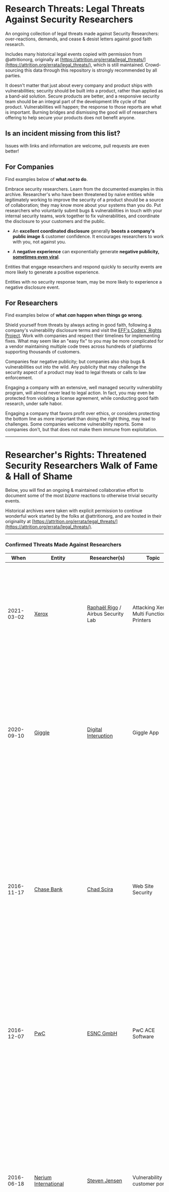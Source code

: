 # Research Threats: Legal Threats Against Security Researchers

An ongoing collection of legal threats made against Security Researchers: over-reactions, demands, and cease & desist letters against good faith research.

Includes many historical legal events copied with permission from @attritionorg, originally at [https://attrition.org/errata/legal_threats/](https://attrition.org/errata/legal_threats/), which is still maintained. Crowd-sourcing this data through this repository is strongly recommended by all parties.

It doesn't matter that just about every company and product ships with vulnerabilities; security should be built into a product, rather than applied as a band-aid solution. Secure products are better, and a responsive security team should be an integral part of the development life cycle of that product. Vulnerabilities will happen; the response to those reports are what is important. Burning bridges and dismissing the good will of researchers offering to help secure your products does not benefit anyone.

## Is an incident missing from this list?

Issues with links and information are welcome, pull requests are even better!

## For Companies

Find examples below of **what *not* to do**.

Embrace security researchers. Learn from the documented examples in this archive. Researcher's who have been threatened by naive entities while legitimately working to improve the security of a product should be a source of collaboration; they may know more about your systems than you do. Put researchers who voluntarily submit bugs & vulnerabilities in touch with your internal security teams, work together to fix vulnerabilities, and coordinate the disclosure to your customers and the public.

- An **excellent coordinated disclosure** generally **boosts a company's public image** & customer confidence. It encourages researchers to work with you, not against you.

- A **negative experience** can exponentially generate **negative publicity, [sometimes even viral](https://en.wikipedia.org/wiki/Streisand_effect)**.

Entities that engage researchers and respond quickly to security events are more likely to generate a positive experience. 

Entities with no security response team, may be more likely to experience a negative disclosure event.

## For Researchers

Find examples below of **what *can* happen when things go wrong**.

Shield yourself from threats by always acting in good faith, following a company's vulnerability disclosure terms and visit the [EFF's Coders' Rights Project](https://www.eff.org/issues/coders). Work with companies and respect their timelines for implementing fixes. What may seem like an "easy fix" to you may be more complicated for a vendor maintaining multiple code trees across hundreds of platforms supporting thousands of customers.

Companies fear negative publicity; but companies also ship bugs & vulnerabilities out into the wild. Any publicity that may challenge the security aspect of a product may lead to legal threats or calls to law enforcement.

Engaging a company with an extensive, well managed security vulnerability program, will almost never lead to legal action. In fact, you may even be protected from violating a license agreement, while conducting good faith research, under safe habor.

Engaging a company that favors profit over ethics, or considers protecting the bottom line as more important than doing the right thing, may lead to challenges. Some companies welcome vulnerability reports. Some companies don't, but that does not make them immune from exploitation.

---------

# Researcher's Rights: Threatened Security Researchers Walk of Fame & Hall of Shame

Below, you will find an ongoing & maintained collaborative effort to document some of the most *bizarre* reactions to otherwise trivial security events.

Historical archives were taken with explicit permission to continue wonderful work started by the folks at @attritionorg, and are hosted in their originality at [https://attrition.org/errata/legal_threats/](https://attrition.org/errata/legal_threats/).

---------

### Confirmed Threats Made Against Researchers

| **When** | **Entity** | **Researcher(s)** | **Topic** | **Status** | 
|---|---|---|---|---|
| 2021-03-02 | [Xerox](https://www.xerox.com/) | [Raphaël Rigo](https://syscall.eu/) / Airbus Security Lab | Attacking Xerox Multi Function Printers | Per an [article at The Daily Swig](https://portswigger.net/daily-swig/xerox-legal-threat-reportedly-silences-researcher-at-infiltrate-security-conference), researcher Raphaël Rigo was scheduled to give a presentation on Xerox printers at Infiltrate 2021. An hour before the presentation, the conference informed attendees the talk would not happen due to "pending legal action". |
| 2020-09-10 | [Giggle](https://joinagiggle.com/) | [Digital Interuption](https://www.digitalinterruption.com/) | Giggle App | After attempting to contact the CEO and several Giggle staff to disclosure the vulnerability directly to them, Digital Interuption was blocked each time, and threatened by Giggle users/fans after the CEO insulted them publicly. After disclosing the vulnerability, Giggle threatened the researchers with an unspecified legal threat. |
| 2016-11-17 | [Chase Bank](https://www.chase.com/) | [Chad Scira](https://www.linkedin.com/in/chadscira/) | Web Site Security | Before Chase created a coordinated disclosure policy or bug bounty program, Scira found a vulnerability that allowed creating unlimited reward points. Scira documented and shared with Chase via Twitter. They organized a call with an SVP and engineer where he showed them everything that "went well". After, Chase terminated his credit card of five years as well as terminating a family member's card. Scira disclosed this on 2020-11-04. |
| 2016-12-07 | [PwC](https://www.pwc.com/) | [ESNC GmbH](https://www.esnc.de/) | PwC ACE Software | ESNC attempted to coordinate disclosure of vulnerabilities in PwC software. During the process, PwC sent two Cease & Desist orders trying to silence research. ESNC ignored them and [disclosed the vulnerabilities](http://seclists.org/bugtraq/2016/Dec/6) along with a timeline. [[ZDNet](http://www.zdnet.com/article/pwc-sends-security-researchers-cease-and-desist-letter-instead-of-fixing-security-flaw/)] [[TechDirt](https://www.techdirt.com/articles/20161213/07484536261/researchers-find-vulnerability-that-enables-accounting-fraud-pwc-decides-best-response-is-legal-threat.shtml)] |
| 2016-06-18 | [Nerium International](https://www.shopnerium.com/) | [Steven Jensen](http://s3jensen.blogspot.com/) | Vulnerability in customer portal | Steven Jensen found a simple enumeration vulnerability in the Nerium customer portal that allows any customer to see any other customer's details, including credit card, address, and more. Nerium ignored his attempts to report it and only contacted him after he posted enough details to show it was a real issue. That contact came in the form of a cease and desist letter. Jensen removed the post, and replaced it with a [timeline of the incident](http://s3jensen.blogspot.com/2016/06/nerium-vulnerability-disclosure.html). |
| 2015-12-23 | Infoba | Henrik Høyer | Vulnerability in Infoba solutions | Høyer found vulnerabilities in his son's kindergarten's computer systems, created by Infoba. He was accused of accessing sensitive information of other students, a claim which he denies. Rather than fix the vulnerabilities, charges were filed against him. [[Full story](http://ekstrabladet.dk/112/far-tiltalt-for-at-hacke-sin-soens-boernehave/5883755)] |
| 2015-10-06 | Unspecified | Gianni Gnesa | [Surveillance camera vulnerabilities](http://gsec.hitb.org/sg2015/sessions/session-004/) | Gnesa, scheduled to speak Oct 14, 2015 at Hack-in-the-Box GSEC, pulled his talk due to legal threats from one of the three vendors of the security cameras he tested that were found to have vulnerabilities. This threat came after Gnesa had privately disclosed the vulnerabilities to the vendor in advance. [[Threatpost](https://threatpost.com/canceled-talk-re-ignites-controversy-over-legitimate-security-research/114932/)], [[The Reg](http://www.theregister.co.uk/2015/10/08/hitb_remote_exploit_ip_cameras/?mt=1444351029389)] |
| 2015-09-25 | Good Technology | Max Moser, Tobias Ospelt, David Gullasch | [XSS in Good for Enterprise administration console](https://www.modzero.com/advisories/MZ-13-03-GOOD-XSS.txt) | "Vendor provides legal threat against publication of advisory." No further details provided. |
| 2015-08-13 | [FireEye](http://www.fireeye.com/) | Felix Wilhelm, ERNW | [Finding/reporting vulnerabilities in FireEye products](https://www.ernw.de/download/ERNW_44CON_PlayingWithFire_signed.pdf) | On May 7, 2015, Wilhelm/ERNW had the first of several conference calls regarding vulnerabilities in FireEye products. On August 6, 2015, FireEye sent a cease-and-desist letter to ERNW, and followed up via the District Court of Hamburg, who issued an injunction preventing Wilhelm from disclosing some, but not all, of the details of his research. As of Sep 10, 2015, Wilhelm's presentation and slides still contain redacted information. [FireEye's own advisory](https://www.fireeye.com/content/dam/fireeye-www/support/pdfs/fireeye-ernw-vulnerability.pdf) for the issues does not contain vulnerable versions, use CVE identifiers, include CVSS scoring, and has the advisory timeline section not filled out. More details are available via an [article by Richard Morrell](https://thestack.com/security/2015/09/10/major-web-security-company-sought-to-conceal-that-it-ran-compromised-servers/). [Wired Article](http://www.wired.com/2015/09/fireeye-enrw-injunction-bizarre-twist-in-the-debate-over-vulnerability-disclosures/). [ENRW Blog](https://www.insinuator.net/2015/09/sending-mixed-signals-what-can-happen-in-the-course-of-vulnerability-disclosure/). |
| 2015-07-13 | [Impero Software](https://www.imperosoftware.co.uk/) | slipstream ([@TheWack0lian](https://twitter.com/TheWack0lian/) | [Disclosing vulnerabilities in their product](https://gist.github.com/Wack0/bcc5a196f0874a39b08f) | slipstream posted information and a functional exploit for a vulnerability in Impero's Education Pro software. Impero [sent a letter via their lawyer Gateley Plc](https://pdf.yt/d/fRcZ1TWHaDkwz-Ea), saying it violated the user agreement, discloses confidential information, caused damage to Impero, and hurt their reputation among other things. A day after posting the letter, the information is still public. [[The Register article on it.](http://theregister.co.uk/2015/07/16/school_software_firm_calls_in_lawyers_after_researcher_goes_full_disclosure/)] |
| 2015-07-07 | [Magic Software Argentina](http://www.msa.com.ar/) | Joaquín Sorianello | Vulnerabilities in MSA Vot.ar Electronic Voting System | In what appears to be a convoluted story, the protected Twitter account [@FraudeVotar](https://twitter.com/FraudeVotar) published information regarding MSA Vot.ar systems and a vulnerability related to SSL certificates. Joaquín Sorianello saw the information and reported it to MSA as a warning about the issue, but had nothing to do with the account or finding the issue. Weeks later, a group of researchers that does not include Sorianello, [published a paper about a different vulnerability in the Vot.ar system](https://docs.google.com/document/d/1aH6kvoLR8O1qWOpEz89FAB2xFcBNB-QqHgZpXxg0vGE/preview?sle=true). After this paper was published, Argentinian metro police conducted a raid of Sorianello's residence per judge's order, despite him not finding or publishing either vulnerability. The story of Sorianello was [published by Ars Technica](http://arstechnica.co.uk/tech-policy/2015/07/police-raid-programmer-who-reported-flaw-in-argentinian-e-voting-system/) and [further summarized and commented on by TechDirt](https://www.techdirt.com/articles/20150707/06204631571/argentina-rewards-programmer-who-exposed-e-voting-vulnerabilities-with-complimentary-home-police-raid.shtml). The original Tweets are still protected, and the subsequent research still available online. |
| 2015-05-04 | [CyberLock](http://www.cyberlock.com/access-control/cyberkey-smart-keys) | Mike Davis / IOActive | [Vulnerabilities in a product](https://plus.google.com/118103547235676487972/posts/aGNWAgCsvoR) | A lawyer for a firm representing CyberLock threatened a law suit based on the DMCA. Mike Davis posted the legal threat and says "they're working on it.. lawyers being lawyers.. hopefully at some point we can talk about the technical issues, it was a fun random project..". A day after the legal threat was made public, IOActive [published the research on CyberLock CyberKey](http://www.ioactive.com/pdfs/IOActive_Advisory_CyberLock.pdf). Articles covering this have been published by [Ars Technica](http://arstechnica.com/security/2015/05/05/lawyers-threaten-researcher-over-key-cloning-bug-in-high-security-lock/), [Wired](http://www.wired.com/2015/05/lock-research-another-battle-brews-war-security-holes/), and [The Reg](http://www.theregister.co.uk/2015/05/05/ioactive_security_research_gagging_order/). |
| 2015-03-26 | [Blue Coat](https://www.bluecoat.com/) | Raphael Rigo | Security assessment information on Blue Coat ProxySG technology | [According to Forbes](http://www.forbes.com/sites/thomasbrewster/2015/03/26/hackers-slam-blue-coat-claiming-it-pressured-security-researcher-into-cancelling-talk-on-its-tech/), shortly before scheduled to speak at [Syscan '15](https://www.syscan.org/index.php/sg/cft), the researcher cancelled his talk on Blue Coat security. According to Lim, founder of Syscan, this was due to some form of pressure from Blue Coat who asked him to pass it on to Rigo. Blue Coat has not responded to requests about the nature of the pressure and if it involved a legal threat. A of 2015-03-27, Rigo's research is not public, and his employer says they are working with Blue Coat to "jointly share the findings" in the future. |
| 2014-07-09 | [FireEye](https://www.fireeye.com/) | Jean-Marie Bourbon | Security flaws in FireEye's Malware Analysis System | [According to Forbes](http://www.forbes.com/sites/thomasbrewster/2014/07/09/researcher-i-was-suspended-for-finding-flaws-in-fireeye-security-kit/), after sending details of the vulnerabilities to be posted on Exploit-DB, Bourbon was suspended from his day job, due to pressure from FireEye who has denied involvement. Ultimately, FireEye patched the issues, released an advisory, and credited Bourbon. |
| 2014-01-15 | [Covered California](https://www.coveredca.com/) | Kristian Erik Hermansen and Matt Ploessel | [Security flaws in Covered California website](http://www.forbes.com/sites/kashmirhill/2014/01/15/so-you-found-an-obamacare-website-is-hackable-now-what/print/) | Video taken down from Youtube and the researchers were visited by the FBI and asked to stop discussing the issues. |
| 2014-01-08 | [Public Transport Victoria](http://www.ptv.vic.gov.au/) | Joshua Rogers | [Security flaws in PTV website](http://www.theage.com.au/technology/technology-news/schoolboy-hacks-public-transport-victoria-website-20140107-30fkg.html) | Company referred incident to Victoria Police |
| 2013-12-16 | [ZippyYum](https://www.zippyyum.com/) | Daniel Wood | [Insecure Data Storage in iOS Subway ordering app](http://seclists.org/fulldisclosure/2013/Dec/39) | Researcher says no NDA was signed and has retained an attorney to handle any potential legal action [[Mailing List Thread](http://seclists.org/fulldisclosure/2013/Dec/160)] |
| 2013-07-26 | [Volkswagen](http://www.volkswagenag.com/content/vwcorp/content/en/homepage.html) | [Flavio Garcia, University of Birmingham](http://www.cs.ru.nl/~flaviog/) | Security flaws in Volkswagen cars | The High Court in the U.K. issued an injunction against Garcia, preventing him from disclosing vulnerabilities in Volkswagon luxury cars that allow an attacker to start them [[Article](http://www.guardian.co.uk/technology/2013/jul/26/scientist-banned-revealing-codes-cars)]. Paper and slides ultimately [posted to USENIX site](https://www.usenix.org/conference/usenixsecurity15/technical-sessions/presentation/verdult) two years later after the injunction. [[Ars Technica](http://arstechnica.com/security/2015/08/researchers-reveal-electronic-car-lock-hack-after-2-year-injunction-by-volkswagen/), [Bloomberg](http://www.bloomberg.com/news/articles/2015-08-14/vw-has-spent-two-years-trying-to-hide-a-big-security-flaw)] |
| 2013-07-09 | [VideoLAN Organization](http://videolan.org/) | [Secunia](http://secunia.com/) | Security flaws in VLC Media Player | After [threatening Secunia with legal action](https://web.archive.org/web/20130710125724/http://secunia.com/?action=fetch&filename=footnote%208.txt), Secunia updates their entry to reflect a vulnerability is 'patched' even though it likely is not, and then changed back to 'unpatched' after even more analysis. Secunia [writes an extensive blog on the saga](http://secunia.com/blog/shooting-the-messenger-372/), as has [Jean-Baptiste Kempf from VideoLAN](http://www.jbkempf.com/blog/post/2013/More-lies-from-Secunia). |
| 2013-06-13 | [Zamfoo](http://www.zamfoo.com/) | Patrick | Security flaws in Zamfoo's products | After two weeks of not patching a vulnerability, Patrick threatens to post a POC if it isn't fixed faster. Zamfoo replies by [threatening to sue him](http://www.webhostingtalk.com/showpost.php?p=8724914&postcount=6). ([Full Thread](http://www.webhostingtalk.com/showthread.php?t=1275572)) |
| 2013-01-20 | Dawson College / Skytech | Ahmed Al-Khabaz | Security flaws in Skytech's Omnivox portals, used by schools | Found vulnerability that exposed 250k student records, brought it to attention of college. Did not try to conceal his identity, did not misuse the information, did not try to profit. Skytech threatened to press charges and send him to jail [if he did not sign an NDA](http://www.nationalpost.com/m/wp/news/canada/blog.html?b=news.nationalpost.com/2013/01/20/youth-expelled-from-montreal-college-after-finding-sloppy-coding-that-compromised-security-of-250000-students-personal-data). |
| 2012-10-25 | (unknown international utility) | (unknown) | Nuclear power plant vulnerabilities (SCADA) | Talk was cancelled last minute at the 12th ICS Cyber Security Conference An unnamed vendor objected to the talk on the grounds that "the review would disclose problems in its equipment" and threatened to sue, "even though plant officials had approved the presentations". This is one of two talks cancelled at the conference, [according to the conference organizer](http://gadgets.ndtv.com/internet/news/legal-fears-muffle-warnings-on-cyber-security-threats-286061). |
| 2012-10-25 | (unknown international utility) | Ralph Langner | Nuclear power plant vulnerabilities (SCADA) | Talk was cancelled last minute at the 12th ICS Cyber Security Conference An unnamed vendor objected to the talk on the grounds that "the review would disclose problems in its equipment" and threatened to sue, "even though plant officials had approved the presentations". This is one of two talks cancelled at the conference [according to the conference organizer](http://gadgets.ndtv.com/internet/news/legal-fears-muffle-warnings-on-cyber-security-threats-286061). |
| 2012-05-28 | [E-Soft (UK)](http://www.e-soft.co.uk/) | Eric Romang | [Video of Metasploit Digital Music Pad SEH overflow exploitation module](http://attrition.org/errata/legal_threats/e-soft/) | E-Soft sent a bogus copyright claim to YouTube to have the video removed. It has been reposted to the same site once by another individual. The video remains available, and there have been no reported attempts to silence news of the exploit in other manners. |
| 2012-01-31 | Smart Grid/Meter Vendor (unspecified) | [Don Weber / InGuardians](http://www.cutawaysecurity.com/blog/archives/930) | [Smart Grid Meter Security Assessment Tool Release](http://www.darkreading.com/advanced-threats/167901091/security/vulnerabilities/232500808/researchers-postpone-release-of-free-smart-meter-security-testing-tool.html) | Researcher cancelled the talk last minute, citing the desire to work with the vendor. Note: a reliable source tells Attrition that InGuardian did not reach out to the vendor until weeks after the ShmooCon CFP. Further, Weber [says there was no vulnerabilities being disclosed](https://twitter.com/#!/cutaway/status/165923445698347008), suggesting that InGuardian may have cancelled the talk when the unspecified vendor agreed to become a client. |
| 2011-11-22 | [Carrier IQ](http://www.carrieriq.com/) | Trevor Eckhart | [Carrier IQ software logs excessive information](http://androidsecuritytest.com/features/logs-and-services/loggers/carrieriq/) | Carrier IQ [threatens Eckhart](https://www.eff.org/deeplinks/2011/11/carrieriq-censor-research-baseless-legal-threat) and sends a [cease & desist letter](https://www.eff.org/sites/default/files/eckhart_cease_desist_demand_redacted.pdf). Shortly after negative attention, Carrier IQ [retracts the threat](https://www.eff.org/sites/default/files/Marcia%20Hoffman%20Fax%2011.23.11.pdf). Research stays public. |
| 2011-10-13 | [First State Superannuation](http://www.firststatesuper.com.au/) | Patrick Webster | [Direct Object Reference vulnerability in FSS website](http://risky.biz/fss_idiots) | [Researcher received letter](http://risky.biz/minter) indicating FSS reported him to the police and threatened him with further legal action. After negative publicity, First State Super [withdraws legal threat](http://www.theregister.co.uk/2011/10/19/first_state_super_tones_it_down/). |
| 2011-08-01 | [Trans Link Systems](http://www.translink.nl/) | Brenno de Winter | [OV Transit Payment System Vulnerabilities](http://news.cnet.com/8301-27080_3-20086613-245/journalist-faces-charges-over-transit-card-flaw-reports/?part=rss&subj=news&tag=2547-1_3-0-20&dlvrit=142337) | Researcher learned he may have been facing legal charges. Vendor statement says a criminal complaint was filed and researcher was questioned, but researcher was not the target of the complaint. Instead, the Netherlands government took legal action against Brenno, a journalist, for covering the issue. [More information](https://www.techdirt.com/articles/20110802/03572015357/dutch-journalist-legal-trouble-showing-how-new-transit-card-is-easy-to-defraud.shtml). |
| 2011-04-27 | [Magix AG](http://www.magix.com/) | [Acidgen](http://www.corelan.be/index.php/forum/security-advisories/corelan-11-002-magix-music-maker-16-stack-buffer-overflow/) | [Buffer overflow in Music Maker 16 software (version 16.0.2.4)](http://www.darkreading.com/vulnerability-management/167901026/security/vulnerabilities/229402356/another-researcher-hit-with-threat-of-german-anti-hacking-law.html) | Research published despite threat. Researchers convinced Magix to change stance on vuln handling. Magix opened a [resource for security researches site](http://research.magix.com/), but try to force researchers not to disclose w/o a patch or fix available, in their [terms and conditions](http://research.magix.com/legal-information-terms-and-conditions). |
| 2011-03-21 | German telecommunications firm (unspecified) | Thomas Roth | [Amazon EC2-based password cracking software](http://www.darkreading.com/authentication/167901072/security/encryption/229000423/cloud-based-crypto-cracking-tool-to-be-unleashed-at-black-hat-dc.html) | [Roth's apartment was raided, his bank account frozen, and he had to refrain from releasing his tool during Black Hat.](http://www.darkreading.com/authentication/167901072/security/client-security/229301362/researcher-overcomes-legal-setback-over-cloud-cracking-suite.html) Injunction had since been revoked, Roth published the research. |
| 2010-08-22 | Indian Police (Mumbai) | Hari Prasad | [Vulnerabilities in Electronics Corporation of India (ECIL) Electronic Voting Machines](https://indiaevm.org/) | A paper released in April of 2010 by eight researchers, four who live in India, outlined vulnerabilities in the EVMs used by the Indian government for elections, despite repeated claims that they were "tamper-proof". On August 22, 2010, Police officers from Mumbai drove 14 hours to Hyderabad and [arrested Hari Prasad](https://freedom-to-tinker.com/blog/jhalderm/electronic-voting-researcher-arrested-over-anonymous-source/). He was not charged initially, and told him that they were under "pressure [from] the top". He was told if he gave up the anonymous source that provided an EVM to the team for their research he would be left alone. After seven days in jail, and being denied bail due to medical conditions once, Prasad was [finally released on bail](https://freedom-to-tinker.com/blog/jhalderm/indian-e-voting-researcher-freed-after-seven-days-police-custody/). The research paper and web site outlining Indian EVM problems remains public. |
| 2010-07-26 | Financial Industry Client (unspecified) | Varun Uppal and Gyan Chawdhary | [High-Speed Trading System Hacks](http://www.forbes.com/sites/firewall/2010/07/26/talk-on-high-speed-trading-hacks-pulled-from-security-conference/) | Due to financial pressure (i.e. loss of a client), the talk was pulled and not presenter anywhere else. |
| 2010-07-15 | Taiwanese Government | Wayne Huang, Armorize Technologies Inc. | [The Chinese Cyber Army: An Archaeological Study from 2001 to 2010](https://www.blackhat.com/html/bh-us-10/bh-us-10-briefings.html#Huang) | Two weeks before the conference, [the talk was cancelled](http://www.eweek.com/c/a/Security/China-Cyber-Army-Talk-Pulled-From-Black-Hat-668887/) due to "pressure from the Taiwanese government." |
| 2009-07-18 | [RSA](http://www.rsa.com/) | [Scott Jarkoff](http://techmiso.com/) | [Navy Federal Credit Union Web Site Flaws](http://techmiso.com/2434/navy-federal-credit-union-web-site-operating-with-security-issue/) | [SliceHost / TechMiso challenges RSA, RSA backs down](http://techmiso.com/2434/navy-federal-credit-union-web-site-operating-with-security-issue/) |
| 2009-07-17 | [Comerica Bank](http://www.comerica.com/) | [Lance James](http://en.wikipedia.org/wiki/Lance_James) | XSS / Phishing vulnerabilities on Comerica site | [C&D Sent to Tumblr](http://files.getdropbox.com/u/634884/Letter%20to%20Tumblr%20from%20P.%20Bertrand%207-17-09.PDF), information removed but vulnerability still present (2009-07-17) |
| 2009-06-06 | [Orange.fr](http://orange.fr/) | [HackersBlog](http://www.hackersblog.org/) | Multiple Vulnerabilities [[1](http://www.hackersblog.org/2009/05/25/orange-is-so-cool/)] [[2](http://www.hackersblog.org/2009/05/29/back-with-fresh-news-about-orangefr-intrusions/)] | [Apparent legal threats, details not published.](http://www.hackersblog.org/2009/06/06/so-lol/) |
| 2008-08-13 | [Sequoia Voting Systems](http://www.sequoiavote.com/) | [Ed Felten](http://en.wikipedia.org/wiki/Edward_Felten) | [Voting Machine Audit](http://freedom-to-tinker.com/blog/felten/interesting-email-sequoia) | [Research still not published](http://freedom-to-tinker.com/blog/appel/judge-suppresses-report-voting-machine-security) (2008-10-02) |
| 2008-08-09 | [Massachusetts Bay Transit Authority](http://www.mbta.com/) | Zach Anderson, RJ Ryan and Alessandro Chiesa | [Electronic Fare Payment (Charlie Card/Charlie Ticket)](http://www.eff.org/cases/mbta-v-anderson) | [Gag order lifted, Researchers hired as consultants by MBTA](http://www.eff.org/press/archives/2008/12/22) |
| 2008-07-09 | [NXP (formerly Philips Semiconductors)](http://www.nxp.com/) | [Radboud University Nijmegen](http://www.ru.nl/english/) | [Mifare Classic Card Chip Security](http://news.cnet.com/8301-10784_3-9985886-7.html) | [Research Published](http://www.ru.nl/english/general/radboud_university/vm/security_flaw_in/) |
| 2007-12-06 | [Autonomy Corp., PLC](http://www.autonomy.com/) | [Secunia](http://www.secunia.com/) | [KeyView Vulnerability Research](http://archives.neohapsis.com/archives/fulldisclosure/2007-12/0152.html) | [Research Published](http://secunia.com/advisories/search/?search=autonomy). Apparently, Autonomy also threatened CORE as well but it was not made public, yet the [information was shared with others](https://twitter.com/4Dgifts/status/643260632859574272). |
| 2007-07-29 | [U.S. Customs](http://www.customs.gov/) | Halvar Flake | [Security Training Material](http://addxorrol.blogspot.com/2007/07/ive-been-denied-entry-to-us-essentially.html) | Researcher denied entry into U.S., training cancelled last minute |
| 2007-04-17 | [BeThere (Be Un limited)](https://www.bethere.co.uk/) | Sid Karunaratne | [Publishing ISP Router Backdoor Information](http://www.theregister.co.uk/2007/04/17/hackers_service_terminated/) | [Researcher still in talks with BeThere](http://blogs.securiteam.com/index.php/archives/826), passwords redacted, [patch supplied](http://blog.v-wall.co.uk/?p=35), ISP service not restored (2007-07-06) |
| 2007-02-27 | [HID Global](http://www.hidglobal.com/) | [Chris Paget/IOActive](http://www.ioactive.com/) | [RFID Security Problems](http://www.securityfocus.com/news/11444) | [Talk pulled, research not published](http://www.infoworld.com/article/07/02/27/HNioactiverfid_1.html) |
| 2007-??-?? | [TippingPoint Technologies, Inc.](http://www.tippingpoint.com/) | [/David Maynor / ErrataSec](http://www.erratasec.com/) | [Reversing TippingPoint rule set to discover vulnerabilities](http://erratasec.blogspot.com/2009/01/im-reading-this-blog-by-verisign-in.html) | Bulk of research [later published at BlackHat Briefings 07](https://www.blackhat.com/presentations/bh-usa-07/Maynor_and_Graham/Whitepaper/bh-usa-07-maynor_and_graham-WP.pdf). |
| 2005-07-29 | [Cisco Systems, Inc.](http://www.cisco.com/) | [Mike Lynn](http://en.wikipedia.org/wiki/Michael_Lynn) / [ISS](http://www.iss.net/) | [Cisco router vulnerabilities](http://archive.wired.com/politics/security/news/2005/07/68356) | [Resigned from ISS before settlement, gave BH presentation, future disclosure injunction agreed on](http://www.securityfocus.com/news/11260) |
| 2005-03-25 | [Sybase, Inc.](http://www.sybase.com/) | [Next-Generation Security Software](http://www.ngssoftware.com/) | [Sybase Database vulnerabilities](http://www.computerworld.com/securitytopics/security/holes/story/0,10801,100637,00.html) | [Threat dropped, research published](http://www.securityfocus.com/news/10827) |
| 2003-09-30 | [Blackboard Transaction System](http://www.blackboard.com/Commerce-Security/Transact-Platform.aspx) | Billy Hoffman and Virgil Griffith | [Blackboard issued C&D to Interz0ne conference, filed complaint against students](http://www.chillingeffects.org/weather.cgi?WeatherID=383) | Confidential agreement reached between Hoffman, Griffith and Blackboard |
| 2003-02-05 | [Epic Games](http://epicgames.com/) | Luigi Auriemma / PivX Solutions | [Vulnerabilities in Unreal game engine](https://web.archive.org/web/20030205214924/http://www.pivx.com/luigi/adv/ueng-adv.txt) | Thor Larholm of PivX [outlines the story in a post to the Bugtraq mail list](http://seclists.org/bugtraq/2003/Feb/141). The same day, Mark Rein of Epic Games replies to Thor [apologizing for the legal threat](http://seclists.org/bugtraq/2003/Feb/144), calling them a "moment-of-stupidity reaction". Sam Varghese of smh.com.au [summarizes the story in an article](http://www.smh.com.au/articles/2003/02/12/1044927647213.html). |
| 2002-07-30 | [Hewlett-Packard Development Company, L.P. (HP)](http://www.hp.com/) | [SNOsoft](http://www.snosoft.com/) | [Tru64 Unix OS vulnerability - DMCA based threat](http://news.cnet.com/2100-1023-947325.html) | [Vendor/researcher agree on future timeline](http://www.pcworld.com/article/103853/hp_bughunters_declare_truce.html), Additional Tru64 vulnerabilities published, [HP asks Neohapsis for OpenSSL exploit code shortly after](http://archive.wired.com/science/discoveries/news/2002/08/54297) |
| 2001-07-16 | [Adobe Systems Incorporated](http://www.adobe.com/) | [Dmitry Sklyarov](https://web.archive.org/web/20010801164805/http://freesklyarov.org/) & [ElcomSoft](http://www.elcomsoft.com/) | [Adobe eBook AEBPR Bypass](http://w2.eff.org/IP/DMCA/US_v_Elcomsoft/us_v_sklyarov_faq.html) | [Elcomsoft found Not Guilty](https://web.archive.org/web/20030101045946/http://news.com.com/2100-1023-978176.html) |
| 2001-??-?? | [Tegam International Viguard Antivirus](http://www.viguard.com/en/intro_en.php) | Guillaume Tena (Guillermito) | [Vulnerabilities in Viguard Antivirus](http://web.archive.org/web/20030404161138/http://www.pipo.com/guillermito/viguard/index.html) | [Suspended fine of 5,000 Euros](http://news.cnet.com/France%20puts%20a%20damper%20on%20flaw-hunting/2100-7350_3-5606306.html?tag=techdirt) |
| 2001-04-23 | [Secure Digital Music Initiative (SDMI)](http://www.sdmi.org/), [Recording Industry Association of America (RIAA)](http://www.riaa.org/) and [Verance Corporation](http://verance.com/) | [Ed Felten](http://en.wikipedia.org/wiki/Edward_Felten) | [Four Watermark Protection Schemes Bypass - DMCA based threat](http://news.cnet.com/2100-1023-256277.html) | [Research published at USENIX 2001](http://en.wikipedia.org/wiki/Edward_Felten#SDMI_Lawsuits) |
| 2000-08-17 | [Motion Picture Association of America (MPAA)](http://www.mpaa.org/) & [DVD Copy Control Association (DVD CCA)](http://www.dvdcca.org/) | [2600: The Hacker Quarterly](http://www.2600.com/) | [DVD Encryption Breaking Software (DeCSS)](http://news.cnet.com/2100-1023-244620.html) | [DeCSS ruled 'not a trade secret'](http://www.linuxinsider.com/story/32672.html) |

Notes about this page:

-   Companies that broadly use the [DMCA](http://en.wikipedia.org/wiki/Digital_Millennium_Copyright_Act) may not be included. This page focuses on companies that specifically use legal threats to stifle **security** research.
-   Many companies may use financial threats to stifle research, threatening to pull funding, support contracts or influence customers. There is an arguably fine line between legal threats (costly) and financial threats (also costly). These may be included if they can be properly documented.
-   Companies that fire off Cease & Desist (C&D) letters but do not follow-up will be included here if applicable.

The following incidents are either **not confirmed** as legal or financial threats, or are confirmed and still cross the line to some degree. They are being included here in the hopes that someone will come forward with additional information or clarification.

| **When** | **Company making threat** | **Researchers** | **Research Topic** | **Resolution/Status** |
|---|---|---|---|---|
| 2013-04-30 | [Wowza Media Systems](http://www.wowza.com/) | Michal J. | [Vulnerabilities in the media server's authentication](http://seclists.org/bugtraq/2013/Apr/186) | The vulnerabilities were reported to the vendor who threatened to "reevaluate" the researcher's independent consultant status as well as other indirect threats. The vulnerabilities were disclosed after the vendor refused to provide a remediation plan. The researcher has [terminated their participatin in the vendor's consultant program](http://wejn.com/wowza/). |
| 2008-10-24 | Google | Charlie Miller | Vulns in T-Mobile Google Phone | Researcher Charlie Miller discovered [vulnerabilities in a Google-based phone sold by T-Mobile](http://www.nytimes.com/2008/10/25/technology/internet/25phone.html), who notified Google who downplayed the issue. Years later, Miller disclosed that Google [went after him via his employer](https://twitter.com/0xcharlie/status/581433111944175616). When asked for details, he [clarified that it was not a legal threat](https://twitter.com/0xcharlie/status/581483558608326656), but a lecture on "responsible disclosure" to his boss at the time. |
| 2008-08-01 | [Apple](http://www.apple.com/) | Charles Edge / [318 Inc.](http://www.318.com/) | [FileVault encryption system weaknesses](http://news.cnet.com/8301-1009_3-10004627-83.html) | NDA between Edge/Apple existed already, Apple called Edge on it. Researcher "rescinded talk" but BH CFP team shows no record of talk being submitted in first place. Attrition Theory: Incident used as press fodder for 318/Edge attention. |
| 2006-12-07 | [Oracle Corporation](http://www.oracle.com/) | [Argeniss](http://www.argeniss.com/) | [Week of Oracle Bugs (WoOB)](http://archives.neohapsis.com/archives/bugtraq/2006-11/0393.html) | [WoOB cancelled, ](http://www.scmagazineus.com/Argentine-firm-scraps-Oracle-flaw-a-day-plans/article/34187/)[**rumors** of financial/legal threats](http://blogs.windowsecurity.com/parker/2006/11/29/oracle-threatens-researcher/) |

The following incidents are related to the ones above, but "cross the line". They include incidents where it was not "security research", but rather activity that was considered a crime by current laws (at the time). Instead of following a more ethical approach or going the route of responsible disclosure, the researcher chose to research and disclose the details in a manner that was questionable. While the threat of law suit of such activity is frivilous to most, the companies are being prudent because the researcher in question likely did break laws in the process.

| **When** | **Company making threat** | **Researchers** | **Research Topic** | **Resolution/Status** |
|---|---|---|---|---|
| 2010-08-23 | n/a | Hari Prasad, Netindia | Voting Machine vulnerability research | [Prasad arrested, machine given to him was apparently stolen](http://www.wired.com/threatlevel/2010/08/researcher-arrested-in-india) |
| 2008-09-12 | [Carleton University](http://www.carleton.ca/) | Mansour Moufid | Used keylogger to expose student information | [Moufid charged with computer crime](http://www.canada.com/ottawacitizen/news/city/story.html?id=25110a8f-a73a-43a0-a2a5-1daa08d147d1) |
| 2006-04-28 | [University of Southern California](http://www.usc.edu/) | Eric McCarty | Database programming error allows disclosure of student SSN and more | [McCarty charged with computer crime](http://archive.wired.com/politics/law/commentary/circuitcourt/2006/05/70857) |
| 2003-08-18 | [Tornado Development, Inc.](http://www.tornadodevelopment.co.za/) | Bret McDanel | Secure Webmail Session Hijacking discovery | [Arrested, tried, convicted and sentenced to 16 months of prison time](http://www.securityfocus.com/columnists/179) |
| 2002-03-18 | [Harris County District Court](http://www.justex.net/) | Stefan Puffer | Insecure wireless network discovery | [Faces 5 years and $250,000 fine](http://www.theregister.co.uk/2002/07/26/ethical_hacker_faces_war_driving/). The [jury deliberated for 15 minutes before acquitting Puffer](http://osdir.com/ml/security.attrition.infosec-news/2003-02/msg00106.html). |

Over the years, many talks have been cancelled for various reasons. Sometimes, the rumor of legal threats dominate the venue and/or news, but never happened. This table will list such events, to help clarify what happened. As time allows, any case of a security talk being cancelled will be added.

| **When** | **Company making request or threat** | **Researchers** | **Research Topic** | **Resolution/Status** |
|---|---|---|---|---|
| 2012-10-19 | Hewlett-Packard | Kurt Grutzmacher | Huawei / H3C router vulnerabilities | Grutzmacher coordinated disclosure via US-CERT in August. Days before Toorcon 2012, HP sent a polite request for him to cancel, saying patches were not ready. Grutzmacher cancelled his talk. Two days later, HP released the patch, casting doubt over their intention behind the request. |
| 2012-10-10 | (none) | Pirate Bay founders Peter Sunde and Fredrik Neij | Talk titled "Data is Political" | Neij's lawyer advised his client not to travel to a highly visible public conference centered on hacking. Sunde was reportedly too ill to travel. |
| 2012-07-29 | (unknown) | Sergey Gordeychik / Denis Baranov, Positive Technologies | SCADA vulnerabilities including Siemens | The talk "SCADA Strangelove: How I Learned To Start Worrying And Love The Nuclear Plants" was cancelled a week before the conference and replaced with a different SCADA talk by another person not affiliated with Positive Technologies. No confirmation as to why, speculation is the talk was pulled due to vendor pressure. |
| 2012-01-31 | Smart Grid Meter Vendor (unnamed) | Don Weber / InGuardians | Smart Grid Vulnerabilities | Was asked to pull talk from ShmooCon 2012, complied. Presented later at BSidesLV 2012. |
| 2011-08-16 | (none) | Riley Hassel / Shane Macaulay | Google Android Vulnerabilities | BlackHat Briefings Las Vegas 2011 Hassel/Macaulay scheduled to give "Hacking Android for Profit" talk at BlackHat Briefings Las Vegas 2011. Neither presenter showed for their talk. Subsequent articles point out that Google said "The identified bugs are not present in Android", and that the presenters backed out in "fear criminals would use it attack Android phones". In another work, Hassel said "that some of their work may have replicated previously published research, and they wanted to make sure they properly acknowledged that work." |
| 2011-05-18 | Siemens / Department of Homeland Security (DHS) | Dillon Beresford / NSS Labs | SCADA vulnerabilities | TakeDownCon 2011 talk titled "Chain Reactions - Hacking SCADA" was cancelled by Beresford after concerns from Siemens/DHS were expressed. Beresford said "DHS in no way tried to censor the presentation." |
| 2010-07-15 | Taiwanese / Chinese agencies (unnamed) | Wayne Huang, Armorize CTO | Analysis of China's government-backed hacking initiatives | Talk pulled from BlackHat Briefings 2010 in Las Vegas, announced by Caleb Sima, Armorize CEO on Twitter. An earlier version of the talk was given to a small conference in Taiwain in 2007. |
| 2010-06-29 | ATM Vendors (unnamed) | Raoul Chiesa | ATM Vulnerabilities | [Initial](http://www.net-security.org/secworld.php?id=9529) [reports](http://news.softpedia.com/news/Security-Expert-Pulls-Presentation-After-Legal-Threats-146223.shtml) said that Chiesa was threatened by ATM vendors and forced to cancel last minute. [according to Chiesa](http://news.softpedia.com/news/Researcher-Dispels-Rumors-Surrounding-HITB-Europe-Talk-Cancellation-148181.shtml), no threats were made. The talk was cancelled for "logistical issues that day". Some in the industry have classified this as a publicity stunt, to garner more attention for the talk at a subsequent date. |
| 2009-06-30 | ATM Vendors (unnamed, presumed Triton) | Barnaby Jack / Juniper Networks | ATM Vulnerabilities | BlackHat Briefings Las Vegas 2009 talk cancelled by Juniper after ATM vendor expressed concerns about disclosure before customers were fully protected. Information published at BlackHat 2010. |
| 2008-07-02 | Apple | Unamed 'Apple Insiders' | Apple Security Response Team | According to Trey Ford, BlackHat general manager, a panel of Apple insiders were to have a panel to discuss "the company's security-response team". When Apple's marketing department heard, the panel was abruptly cancelled.|
